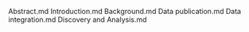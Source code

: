 Abstract.md
Introduction.md
Background.md
Data publication.md
Data integration.md
Discovery and Analysis.md